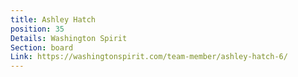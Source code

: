 ```yaml
---
title: Ashley Hatch
position: 35
Details: Washington Spirit
Section: board
Link: https://washingtonspirit.com/team-member/ashley-hatch-6/
---
```


